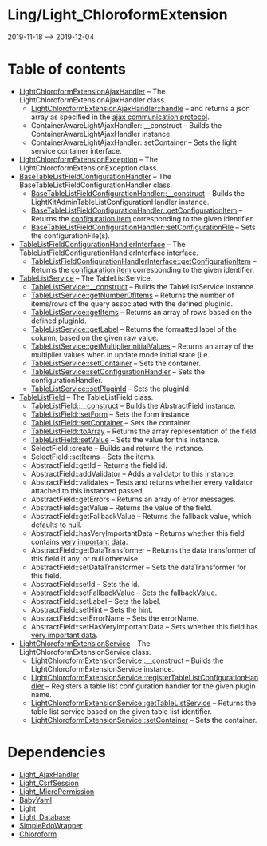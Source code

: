 Ling/Light_ChloroformExtension
================
2019-11-18 --> 2019-12-04




Table of contents
===========

- [LightChloroformExtensionAjaxHandler](https://github.com/lingtalfi/Light_ChloroformExtension/blob/master/doc/api/Ling/Light_ChloroformExtension/AjaxHandler/LightChloroformExtensionAjaxHandler.md) &ndash; The LightChloroformExtensionAjaxHandler class.
    - [LightChloroformExtensionAjaxHandler::handle](https://github.com/lingtalfi/Light_ChloroformExtension/blob/master/doc/api/Ling/Light_ChloroformExtension/AjaxHandler/LightChloroformExtensionAjaxHandler/handle.md) &ndash; and returns a json array as specified in the [ajax communication protocol](https://github.com/lingtalfi/AjaxCommunicationProtocol).
    - ContainerAwareLightAjaxHandler::__construct &ndash; Builds the ContainerAwareLightAjaxHandler instance.
    - ContainerAwareLightAjaxHandler::setContainer &ndash; Sets the light service container interface.
- [LightChloroformExtensionException](https://github.com/lingtalfi/Light_ChloroformExtension/blob/master/doc/api/Ling/Light_ChloroformExtension/Exception/LightChloroformExtensionException.md) &ndash; The LightChloroformExtensionException class.
- [BaseTableListFieldConfigurationHandler](https://github.com/lingtalfi/Light_ChloroformExtension/blob/master/doc/api/Ling/Light_ChloroformExtension/Field/TableList/BaseTableListFieldConfigurationHandler.md) &ndash; The BaseTableListFieldConfigurationHandler class.
    - [BaseTableListFieldConfigurationHandler::__construct](https://github.com/lingtalfi/Light_ChloroformExtension/blob/master/doc/api/Ling/Light_ChloroformExtension/Field/TableList/BaseTableListFieldConfigurationHandler/__construct.md) &ndash; Builds the LightKitAdminTableListConfigurationHandler instance.
    - [BaseTableListFieldConfigurationHandler::getConfigurationItem](https://github.com/lingtalfi/Light_ChloroformExtension/blob/master/doc/api/Ling/Light_ChloroformExtension/Field/TableList/BaseTableListFieldConfigurationHandler/getConfigurationItem.md) &ndash; Returns the [configuration item](https://github.com/lingtalfi/Light_ChloroformExtension/blob/master/doc/pages/conception-notes.md#configuration-item) corresponding to the given identifier.
    - [BaseTableListFieldConfigurationHandler::setConfigurationFile](https://github.com/lingtalfi/Light_ChloroformExtension/blob/master/doc/api/Ling/Light_ChloroformExtension/Field/TableList/BaseTableListFieldConfigurationHandler/setConfigurationFile.md) &ndash; Sets the configurationFile(s).
- [TableListFieldConfigurationHandlerInterface](https://github.com/lingtalfi/Light_ChloroformExtension/blob/master/doc/api/Ling/Light_ChloroformExtension/Field/TableList/TableListFieldConfigurationHandlerInterface.md) &ndash; The TableListFieldConfigurationHandlerInterface interface.
    - [TableListFieldConfigurationHandlerInterface::getConfigurationItem](https://github.com/lingtalfi/Light_ChloroformExtension/blob/master/doc/api/Ling/Light_ChloroformExtension/Field/TableList/TableListFieldConfigurationHandlerInterface/getConfigurationItem.md) &ndash; Returns the [configuration item](https://github.com/lingtalfi/Light_ChloroformExtension/blob/master/doc/pages/conception-notes.md#configuration-item) corresponding to the given identifier.
- [TableListService](https://github.com/lingtalfi/Light_ChloroformExtension/blob/master/doc/api/Ling/Light_ChloroformExtension/Field/TableList/TableListService.md) &ndash; The TableListService.
    - [TableListService::__construct](https://github.com/lingtalfi/Light_ChloroformExtension/blob/master/doc/api/Ling/Light_ChloroformExtension/Field/TableList/TableListService/__construct.md) &ndash; Builds the TableListService instance.
    - [TableListService::getNumberOfItems](https://github.com/lingtalfi/Light_ChloroformExtension/blob/master/doc/api/Ling/Light_ChloroformExtension/Field/TableList/TableListService/getNumberOfItems.md) &ndash; Returns the number of items/rows of the query associated with the defined pluginId.
    - [TableListService::getItems](https://github.com/lingtalfi/Light_ChloroformExtension/blob/master/doc/api/Ling/Light_ChloroformExtension/Field/TableList/TableListService/getItems.md) &ndash; Returns an array of rows based on the defined pluginId.
    - [TableListService::getLabel](https://github.com/lingtalfi/Light_ChloroformExtension/blob/master/doc/api/Ling/Light_ChloroformExtension/Field/TableList/TableListService/getLabel.md) &ndash; Returns the formatted label of the column, based on the given raw value.
    - [TableListService::getMultiplierInitialValues](https://github.com/lingtalfi/Light_ChloroformExtension/blob/master/doc/api/Ling/Light_ChloroformExtension/Field/TableList/TableListService/getMultiplierInitialValues.md) &ndash; Returns an array of the multiplier values when in update mode initial state (i.e.
    - [TableListService::setContainer](https://github.com/lingtalfi/Light_ChloroformExtension/blob/master/doc/api/Ling/Light_ChloroformExtension/Field/TableList/TableListService/setContainer.md) &ndash; Sets the container.
    - [TableListService::setConfigurationHandler](https://github.com/lingtalfi/Light_ChloroformExtension/blob/master/doc/api/Ling/Light_ChloroformExtension/Field/TableList/TableListService/setConfigurationHandler.md) &ndash; Sets the configurationHandler.
    - [TableListService::setPluginId](https://github.com/lingtalfi/Light_ChloroformExtension/blob/master/doc/api/Ling/Light_ChloroformExtension/Field/TableList/TableListService/setPluginId.md) &ndash; Sets the pluginId.
- [TableListField](https://github.com/lingtalfi/Light_ChloroformExtension/blob/master/doc/api/Ling/Light_ChloroformExtension/Field/TableListField.md) &ndash; The TableListField class.
    - [TableListField::__construct](https://github.com/lingtalfi/Light_ChloroformExtension/blob/master/doc/api/Ling/Light_ChloroformExtension/Field/TableListField/__construct.md) &ndash; Builds the AbstractField instance.
    - [TableListField::setForm](https://github.com/lingtalfi/Light_ChloroformExtension/blob/master/doc/api/Ling/Light_ChloroformExtension/Field/TableListField/setForm.md) &ndash; Sets the form instance.
    - [TableListField::setContainer](https://github.com/lingtalfi/Light_ChloroformExtension/blob/master/doc/api/Ling/Light_ChloroformExtension/Field/TableListField/setContainer.md) &ndash; Sets the container.
    - [TableListField::toArray](https://github.com/lingtalfi/Light_ChloroformExtension/blob/master/doc/api/Ling/Light_ChloroformExtension/Field/TableListField/toArray.md) &ndash; Returns the array representation of the field.
    - [TableListField::setValue](https://github.com/lingtalfi/Light_ChloroformExtension/blob/master/doc/api/Ling/Light_ChloroformExtension/Field/TableListField/setValue.md) &ndash; Sets the value for this instance.
    - SelectField::create &ndash; Builds and returns the instance.
    - SelectField::setItems &ndash; Sets the items.
    - AbstractField::getId &ndash; Returns the field id.
    - AbstractField::addValidator &ndash; Adds a validator to this instance.
    - AbstractField::validates &ndash; Tests and returns whether every validator attached to this instanced passed.
    - AbstractField::getErrors &ndash; Returns an array of error messages.
    - AbstractField::getValue &ndash; Returns the value of the field.
    - AbstractField::getFallbackValue &ndash; Returns the fallback value, which defaults to null.
    - AbstractField::hasVeryImportantData &ndash; Returns whether this field contains [very important data](https://github.com/lingtalfi/Chloroform/blob/master/doc/pages/chloroform-discussion.md#the-concept-of-very-important-data).
    - AbstractField::getDataTransformer &ndash; Returns the data transformer of this field if any, or null otherwise.
    - AbstractField::setDataTransformer &ndash; Sets the dataTransformer for this field.
    - AbstractField::setId &ndash; Sets the id.
    - AbstractField::setFallbackValue &ndash; Sets the fallbackValue.
    - AbstractField::setLabel &ndash; Sets the label.
    - AbstractField::setHint &ndash; Sets the hint.
    - AbstractField::setErrorName &ndash; Sets the errorName.
    - AbstractField::setHasVeryImportantData &ndash; Sets whether this field has [very important data](https://github.com/lingtalfi/Chloroform/blob/master/doc/pages/chloroform-discussion.md#the-concept-of-very-important-data).
- [LightChloroformExtensionService](https://github.com/lingtalfi/Light_ChloroformExtension/blob/master/doc/api/Ling/Light_ChloroformExtension/Service/LightChloroformExtensionService.md) &ndash; The LightChloroformExtensionService class.
    - [LightChloroformExtensionService::__construct](https://github.com/lingtalfi/Light_ChloroformExtension/blob/master/doc/api/Ling/Light_ChloroformExtension/Service/LightChloroformExtensionService/__construct.md) &ndash; Builds the LightChloroformExtensionService instance.
    - [LightChloroformExtensionService::registerTableListConfigurationHandler](https://github.com/lingtalfi/Light_ChloroformExtension/blob/master/doc/api/Ling/Light_ChloroformExtension/Service/LightChloroformExtensionService/registerTableListConfigurationHandler.md) &ndash; Registers a table list configuration handler for the given plugin name.
    - [LightChloroformExtensionService::getTableListService](https://github.com/lingtalfi/Light_ChloroformExtension/blob/master/doc/api/Ling/Light_ChloroformExtension/Service/LightChloroformExtensionService/getTableListService.md) &ndash; Returns the table list service based on the given table list identifier.
    - [LightChloroformExtensionService::setContainer](https://github.com/lingtalfi/Light_ChloroformExtension/blob/master/doc/api/Ling/Light_ChloroformExtension/Service/LightChloroformExtensionService/setContainer.md) &ndash; Sets the container.


Dependencies
============
- [Light_AjaxHandler](https://github.com/lingtalfi/Light_AjaxHandler)
- [Light_CsrfSession](https://github.com/lingtalfi/Light_CsrfSession)
- [Light_MicroPermission](https://github.com/lingtalfi/Light_MicroPermission)
- [BabyYaml](https://github.com/lingtalfi/BabyYaml)
- [Light](https://github.com/lingtalfi/Light)
- [Light_Database](https://github.com/lingtalfi/Light_Database)
- [SimplePdoWrapper](https://github.com/lingtalfi/SimplePdoWrapper)
- [Chloroform](https://github.com/lingtalfi/Chloroform)


